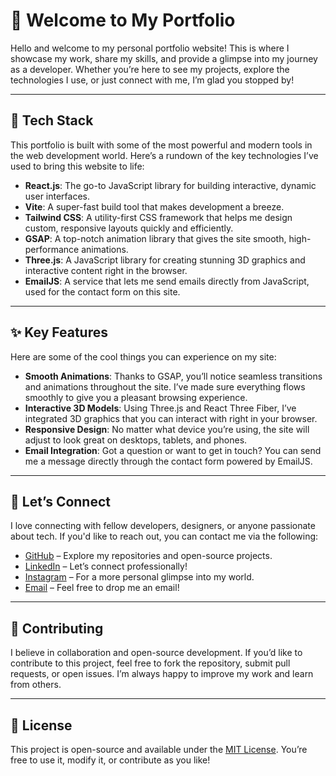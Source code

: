 # 🌟 **Welcome to My Portfolio**

Hello and welcome to my personal portfolio website! This is where I showcase my work, share my skills, and provide a glimpse into my journey as a developer. Whether you’re here to see my projects, explore the technologies I use, or just connect with me, I’m glad you stopped by!

---

## 🚀 **Tech Stack**

This portfolio is built with some of the most powerful and modern tools in the web development world. Here’s a rundown of the key technologies I’ve used to bring this website to life:

- **React.js**: The go-to JavaScript library for building interactive, dynamic user interfaces.
- **Vite**: A super-fast build tool that makes development a breeze.
- **Tailwind CSS**: A utility-first CSS framework that helps me design custom, responsive layouts quickly and efficiently.
- **GSAP**: A top-notch animation library that gives the site smooth, high-performance animations.
- **Three.js**: A JavaScript library for creating stunning 3D graphics and interactive content right in the browser.
- **EmailJS**: A service that lets me send emails directly from JavaScript, used for the contact form on this site.

---

## ✨ **Key Features**

Here are some of the cool things you can experience on my site:

- **Smooth Animations**: Thanks to GSAP, you’ll notice seamless transitions and animations throughout the site. I’ve made sure everything flows smoothly to give you a pleasant browsing experience.
- **Interactive 3D Models**: Using Three.js and React Three Fiber, I’ve integrated 3D graphics that you can interact with right in your browser.
- **Responsive Design**: No matter what device you’re using, the site will adjust to look great on desktops, tablets, and phones.
- **Email Integration**: Got a question or want to get in touch? You can send me a message directly through the contact form powered by EmailJS.

---

## 📧 **Let’s Connect**

I love connecting with fellow developers, designers, or anyone passionate about tech. If you'd like to reach out, you can contact me via the following:

- [GitHub](https://github.com/Sayan0361) – Explore my repositories and open-source projects.
- [LinkedIn](https://www.linkedin.com/in/sayan-sen-38b198255) – Let’s connect professionally!
- [Instagram](https://www.instagram.com/sayan_sen007/) – For a more personal glimpse into my world.
- [Email](mailto:sayansen0361@gmail.com) – Feel free to drop me an email!

---

## 🔄 **Contributing**

I believe in collaboration and open-source development. If you’d like to contribute to this project, feel free to fork the repository, submit pull requests, or open issues. I’m always happy to improve my work and learn from others.

---

## 📝 **License**

This project is open-source and available under the [MIT License](LICENSE). You’re free to use it, modify it, or contribute as you like!

